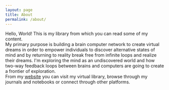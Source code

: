 ```yaml
---
layout: page
title: About
permalink: /about/
---
```


Hello, World! This is my library from which you can read some of my content.
<br>
My primary purpose is building a brain computer network to create virtual dreams in order to empower individuals to discover alternative states of mind and by returning to reality break free from infinite loops and realize their dreams. I'm exploring the mind as an undiscovered world and how two-way feedback loops between brains and computers are going to create a frontier of exploration.
<br>
From my [website](https://linkdaniel.org) you can visit my virtual library, browse through my journals and notebooks or connect through other platforms.
<br>
